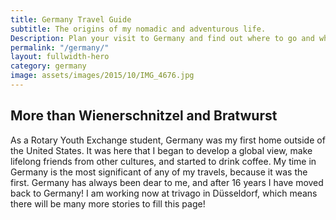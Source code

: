 ```yaml
---
title: Germany Travel Guide
subtitle: The origins of my nomadic and adventurous life.
Description: Plan your visit to Germany and find out where to go and what to do in Germany. Read about itineraries, activities, places to stay and travel essentials...
permalink: "/germany/"
layout: fullwidth-hero
category: germany
image: assets/images/2015/10/IMG_4676.jpg
---
```


## More than Wienerschnitzel and Bratwurst

As a Rotary Youth Exchange student, Germany was my first home outside of the United States. It was here that I began to develop a global view, make lifelong friends from other cultures, and started to drink coffee. My time in Germany is the most significant of any of my travels, because it was the first. Germany has always been dear to me, and after 16 years I have moved back to Germany! I am working now at trivago in Düsseldorf, which means there will be many more stories to fill this page!
